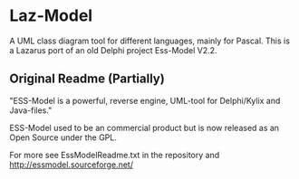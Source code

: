 # Laz-Model #
A UML class diagram tool for different languages, mainly for Pascal.
This is a Lazarus port of an old Delphi project Ess-Model V2.2.


## Original Readme (Partially) ## 
"ESS-Model is a powerful, reverse engine, UML-tool for
Delphi/Kylix and Java-files."


ESS-Model used to be an commercial product but is now
released as an Open Source under the GPL.

For more see EssModelReadme.txt in the repository and <http://essmodel.sourceforge.net/>